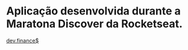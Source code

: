 # Aplicação desenvolvida durante a Maratona Discover da Rocketseat. 

[dev.finance$](https://wendell-kenneddy.github.io/dev-finances/)
